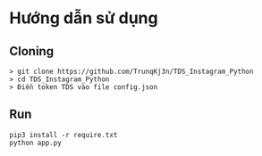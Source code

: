 # Hướng dẫn sử dụng 

## Cloning
```
> git clone https://github.com/TrunqKj3n/TDS_Instagram_Python
> cd TDS_Instagram_Python
> Điền token TDS vào file config.json
```
## Run
```
pip3 install -r require.txt
python app.py
```
